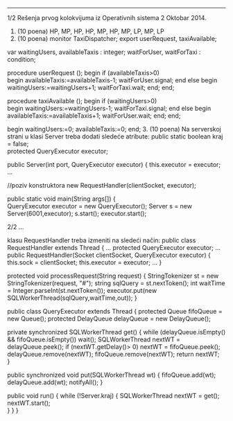 --------------------------------------------------------------------------------


1/2 
Rešenja prvog kolokvijuma iz Operativnih sistema 2 
Oktobar 2014. 
1. (10 poena) HP, MP, HP, HP, MP, HP, MP, LP, MP, LP  
2. (10 poena) 
monitor TaxiDispatcher; 
  export userRequest, taxiAvailable; 
 
  var waitingUsers, availableTaxis : integer; 
      waitForUser, waitForTaxi : condition; 
 
  procedure userRequest (); 
  begin 
    if (availableTaxis>0)  
      begin 
        availableTaxis:=availableTaxis-1; 
        waitForUser.signal; 
      end 
    else 
      begin 
        waitingUsers:=waitingUsers+1; 
        waitForTaxi.wait; 
      end; 
  end; 
 
  procedure taxiAvailable (); 
  begin 
    if (waitingUsers>0)  
      begin 
        waitingUsers:=waitingUsers-1; 
        waitForTaxi.signal; 
      end 
    else 
      begin 
        availableTaxis:=availableTaxis+1; 
        waitForUser.wait; 
      end; 
  end; 
 
begin 
  waitingUsers:=0; availableTaxis:=0; 
end; 
3. (10 poena) 
Na serverskoj strani u klasi Server treba dodati sledeće atribute: 
 public static boolean kraj = false;  
 protected QueryExecutor executor; 
 
public Server(int port, QueryExecutor executor) { 
 this.executor = executor;   
 ... 
 
//poziv konstruktora new RequestHandler(clientSocket, executor); 
 
public static void main(String args[]) {   
 QueryExecutor executor =  new QueryExecutor(); 
 Server s = new Server(6001,executor); 
 s.start(); 
 executor.start(); 

2/2 
 ... 
 
klasu RequestHandler treba izmeniti na sledeći način: 
public class RequestHandler extends Thread { 
 ... 
 protected QueryExecutor executor; 
 ...  
public RequestHandler(Socket clientSocket, QueryExecutor executor) { 
  this.sock = clientSocket; 
  this.executor = executor; 
  ... 
} 
 
protected void processRequest(String request) { 
  StringTokenizer st = new StringTokenizer(request, "#"); 
  string sqlQuery = st.nextToken(); 
  int waitTime = Integer.parseInt(st.nextToken()); 
  executor.put(new SQLWorkerThread(sqlQuery,waitTime,out)); 
} 
 
public class QueryExecutor extends Thread { 
 protected Queue<SQLWorkerThread> fifoQueue = new Queue<SQLWorkerThread>(); 
 protected DelayQueue<SQLWorkerThread>  delayQueue = new 
DelayQueue<SQLWorkerThread>(); 
 
 private synchronized SQLWorkerThread get() { 
   while (delayQueue.isEmpty() && fifoQueue.isEmpty()) wait(); 
   SQLWorkerThread nextWT = delayQueue.peek(); 
   if (nextWT.getDelay()> 0) 
 nextWT = fifoQueue.peek(); 
   delayQueue.remove(nextWT); 
   fifoQueue.remove(nextWT); 
   return nextWT;  
 } 
 
 public synchronized void put(SQLWorkerThread wt) { 
  fifoQueue.add(wt); 
  delayQueue.add(wt); 
  notifyAll(); 
 } 
 
 public void run() { 
  while (!Server.kraj) { 
   SQLWorkerThread nextWT = get(); 
   nextWT.start();    
  } 
 } 
} 
 